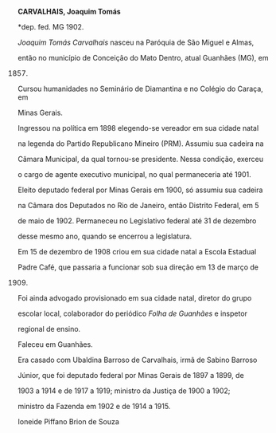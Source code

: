 **CARVALHAIS, Joaquim Tomás**



\*dep. fed. MG 1902.



*Joaquim Tomás Carvalhais* nasceu na Paróquia de São Miguel e Almas,

então no município de Conceição do Mato Dentro, atual Guanhães (MG), em

1857.



Cursou humanidades no Seminário de Diamantina e no Colégio do Caraça, em

Minas Gerais.



Ingressou na política em 1898 elegendo-se vereador em sua cidade natal

na legenda do Partido Republicano Mineiro (PRM). Assumiu sua cadeira na

Câmara Municipal, da qual tornou-se presidente. Nessa condição, exerceu

o cargo de agente executivo municipal, no qual permaneceria até 1901.

Eleito deputado federal por Minas Gerais em 1900, só assumiu sua cadeira

na Câmara dos Deputados no Rio de Janeiro, então Distrito Federal, em 5

de maio de 1902. Permaneceu no Legislativo federal até 31 de dezembro

desse mesmo ano, quando se encerrou a legislatura.



Em 15 de dezembro de 1908 criou em sua cidade natal a Escola Estadual

Padre Café, que passaria a funcionar sob sua direção em 13 de março de

1909.



Foi ainda advogado provisionado em sua cidade natal, diretor do grupo

escolar local, colaborador do periódico *Folha de Guanhães* e inspetor

regional de ensino.



Faleceu em Guanhães.



Era casado com Ubaldina Barroso de Carvalhais, irmã de Sabino Barroso

Júnior, que foi deputado federal por Minas Gerais de 1897 a 1899, de

1903 a 1914 e de 1917 a 1919; ministro da Justiça de 1900 a 1902;

ministro da Fazenda em 1902 e de 1914 a 1915.



Ioneide Piffano Brion de Souza



